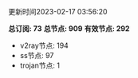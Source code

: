 更新时间2023-02-17 03:56:20

**总订阅: 73**
**总节点: 909**
**有效节点: 292**
- v2ray节点: 194
- ss节点: 97
- trojan节点: 1
